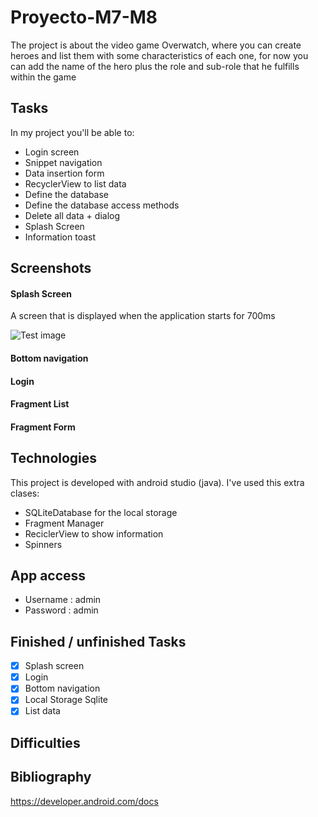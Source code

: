 # Proyecto-M7-M8

The project is about the video game Overwatch, where you can create heroes and list them with some characteristics of each one, for now you can add the name of the hero plus the role and sub-role that he fulfills within the game

## Tasks
In my project you'll be able to:
* Login screen
* Snippet navigation
* Data insertion form
* RecyclerView to list data
* Define the database
* Define the database access methods
* Delete all data + dialog
* Splash Screen
* Information toast

## Screenshots
#### Splash Screen
A screen that is displayed when the application starts for 700ms

![Test image](https://drive.google.com/file/d/1Qvd8YQZ6auYnDhfKfuxnQjhgAd1g2RnV/view?usp=sharing)

#### Bottom navigation

#### Login

#### Fragment List

#### Fragment Form

## Technologies
This project is developed with android studio (java).
I've used this extra clases:

* SQLiteDatabase for the local storage
* Fragment Manager
* ReciclerView to show information
* Spinners 


## App access
* Username : admin
* Password : admin

## Finished / unfinished Tasks
- [x] Splash screen
- [x] Login
- [x] Bottom navigation
- [x] Local Storage Sqlite
- [x] List data

## Difficulties

## Bibliography
https://developer.android.com/docs

